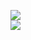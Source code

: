 [![](https://img.shields.io/badge/Made%20With-Github%20Spray-lightgrey.svg?style=for-the-badge&logo=github)](https://github.com/Annihil/github-spray#6002)  
[![](https://i.imgur.com/2DrTn0Z.gif)](https://github.com/Annihil/github-spray)